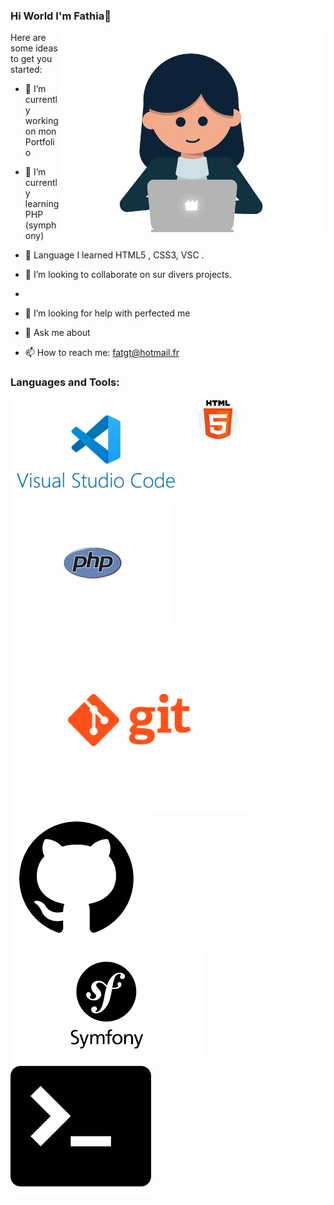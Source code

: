 ### Hi World I'm Fathia👋

<img align="right" alt="gif" src="https://github.com/fathiahue/fathiahue/blob/main/gif1.gif" widht="500" height="320" />

Here are some ideas to get you started:

- 🔭 I’m currently working on  mon Portfolio
- 🌱 I’m currently learning PHP (symphony)
- 🌱 Language I learned HTML5 , CSS3, VSC .
- 👯 I’m looking to collaborate on sur divers projects.
- 
- 🤔 I’m looking for help with perfected me

- 💬 Ask me about 
- 📫 How to reach me: fatgt@hotmail.fr

### Languages and Tools:

<img align="left" alt="VisualStudioCode"  src="https://github.com/fathiahue/fathiahue/blob/main/vsc3.png"/>
<img align="left" alt="HTML5"  src="https://github.com/fathiahue/fathiahue/blob/main/html51.png"/>
<img align="left" alt="PHP" widht="5px" src="https://github.com/fathiahue/fathiahue/blob/main/php.png"/>
<img align="left" alt="GIT" widht="5px" src="https://github.com/fathiahue/fathiahue/blob/main/git.png"/>
<img align="left" alt="Github" widht="5px" src="https://github.com/fathiahue/fathiahue/blob/main/github.png"/>
<img align="left" alt="Symphony" widht="5px" src="https://github.com/fathiahue/fathiahue/blob/main/symphony.png"/>
<img align="left" alt="Terminal" widht="5px" src="https://github.com/fathiahue/fathiahue/blob/main/terminal.png"/>


